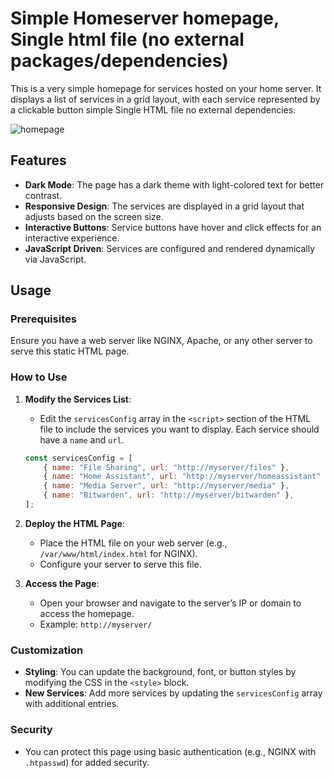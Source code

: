 # Simple Homeserver homepage, Single html file (no external packages/dependencies)
This is a very simple homepage for services hosted on your home server. It displays a list of services in a grid layout, with each service represented by a clickable button simple Single HTML file no external dependencies.

![homepage](https://github.com/user-attachments/assets/fabb7962-1192-4dc8-ba30-e780c581e978)

## Features

- **Dark Mode**: The page has a dark theme with light-colored text for better contrast.
- **Responsive Design**: The services are displayed in a grid layout that adjusts based on the screen size.
- **Interactive Buttons**: Service buttons have hover and click effects for an interactive experience.
- **JavaScript Driven**: Services are configured and rendered dynamically via JavaScript.

## Usage

### Prerequisites

Ensure you have a web server like NGINX, Apache, or any other server to serve this static HTML page.

### How to Use

1. **Modify the Services List**: 
    - Edit the `servicesConfig` array in the `<script>` section of the HTML file to include the services you want to display. Each service should have a `name` and `url`.

    ```javascript
    const servicesConfig = [
        { name: "File Sharing", url: "http://myserver/files" },
        { name: "Home Assistant", url: "http://myserver/homeassistant" },
        { name: "Media Server", url: "http://myserver/media" },
        { name: "Bitwarden", url: "http://myserver/bitwarden" },
    ];
    ```

2. **Deploy the HTML Page**: 
    - Place the HTML file on your web server (e.g., `/var/www/html/index.html` for NGINX).
    - Configure your server to serve this file.

3. **Access the Page**:
    - Open your browser and navigate to the server’s IP or domain to access the homepage.
    - Example: `http://myserver/`

### Customization

- **Styling**: You can update the background, font, or button styles by modifying the CSS in the `<style>` block.
- **New Services**: Add more services by updating the `servicesConfig` array with additional entries.

### Security

- You can protect this page using basic authentication (e.g., NGINX with `.htpasswd`) for added security.
